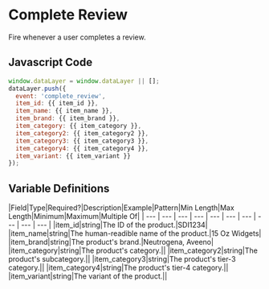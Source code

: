 # Complete Review

Fire whenever a user completes a review.

## Javascript Code

```js
window.dataLayer = window.dataLayer || [];
dataLayer.push({
  event: 'complete_review',
  item_id: {{ item_id }},
  item_name: {{ item_name }}, 
  item_brand: {{ item_brand }},
  item_category: {{ item_category }},
  item_category2: {{ item_category2 }},
  item_category3: {{ item_category3 }},
  item_category4: {{ item_category4 }},
  item_variant: {{ item_variant }}
});
```

## Variable Definitions

|Field|Type|Required?|Description|Example|Pattern|Min Length|Max Length|Minimum|Maximum|Multiple Of|
| --- | --- | --- | --- | --- | --- | --- | --- | --- | --- |
|item_id|string|The ID of the product.|SDI1234|
|item_name|string|The human-readible name of the product.|15 Oz Widgets|
|item_brand|string|The product's brand.|Neutrogena, Aveeno|
|item_category|string|The product's category.||
|item_category2|string|The product's subcategory.||
|item_category3|string|The product's tier-3 category.||
|item_category4|string|The product's tier-4 category.||
|item_variant|string|The variant of the product.||